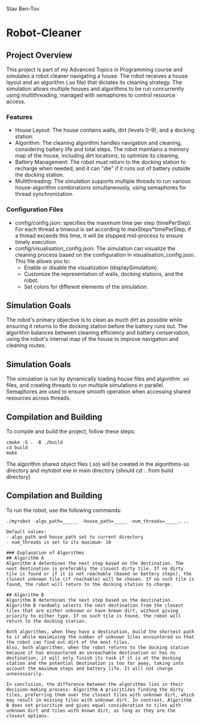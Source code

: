 Stav Ben-Tov
# Robot-Cleaner

## Project Overview
This project is part of my Advanced Topics in Programming course and simulates a robot cleaner navigating a house. The robot receives a house layout and an algorithm (.so file) that dictates its cleaning strategy. The simulation allows multiple houses and algorithms to be run concurrently using multithreading, managed with semaphores to control resource access.

### Features
- House Layout: The house contains walls, dirt (levels 0-9), and a docking station.
- Algorithm: The cleaning algorithm handles navigation and cleaning, considering battery life and total steps. The robot maintains a memory map of the house, including dirt locations, to optimize its cleaning.
- Battery Management: The robot must return to the docking station to recharge when needed, and it can "die" if it runs out of battery outside the docking station.
- Multithreading: The simulation supports multiple threads to run various house-algorithm combinations simultaneously, using semaphores for thread synchronization.

### Configuration Files
- config/config.json: specifies the maximum time per step (timePerStep). For each thread a timeout is set according to maxSteps*timePerStep, if a thread exceeds this time, it will be stopped mid-process to ensure timely execution.
- config/visualisation_config.json: The simulation can visualize the cleaning process based on the configuration in visualisation_config.json. This file allows you to:
    - Enable or disable the visualization (displaySimulation).
    - Customize the representation of walls, docking stations, and the robot.
    - Set colors for different elements of the simulation.

## Simulation Goals
The robot's primary objective is to clean as much dirt as possible while ensuring it returns to the docking station before the battery runs out. The algorithm balances between cleaning efficiency and battery conservation, using the robot's internal map of the house to improve navigation and cleaning routes.

## Simulation Goals
The simulation is run by dynamically loading house files and algorithm .so files, and creating threads to run multiple simulations in parallel. Semaphores are used to ensure smooth operation when accessing shared resources across threads.

## Compilation and Building

To compile and build the project, follow these steps:

```
cmake -S . -B ./build
cd build
make
```

The algorithm shared object files (.so) will be created in the algorithms-so directory and mytobot exe in main directory (should cd .. from build directory)

## Compilation and Building

To run the robot, use the following commands:
```
./myrobot -algo_path=______ -house_path=_____ -num_threads=_____....

Default values: 
- algo_path and house_path set to current directory
- num_threads is set to its maximum- 10

### Explanation of Algorithms
## Algorithm A
Algorithm A determines the next step based on the destination. The next destination is preferably the closest dirty tile. If no dirty tile is found or if it is not reachable (based on battery steps), the closest unknown tile (if reachable) will be chosen. If no such tile is found, the robot will return to the docking station to charge. 

## Algorithm B
Algorithm B determines the next step based on the destination. Algorithm B randomly selects the next destination from the closest tiles that are either unknown or have known dirt, without giving priority to either type. If no such tile is found, the robot will return to the docking station.

Both algorithms, when they have a destination, build the shortest path to it while maximizing the number of unknown tiles encountered so that the robot can find out dirt of the most tiles.
Also, both algorithms, when the robot returns to the docking station because it has encountered an unreachable destination or has no destination, it will only finish its task if it is at the docking station and the potential destination is too far away, taking into account the maximum steps and battery life. It will not charge unnecessarily.

In conclusion, the difference between the algorithms lies in their decision-making process: Algorithm A prioritizes finding the dirty tiles, preferring them over the closest tiles with unknown dirt, which may result in missing tiles with unknown dirt. In contrast, Algorithm B does not prioritize and gives equal consideration to tiles with unknown dirt and tiles with known dirt, as long as they are the closest options.